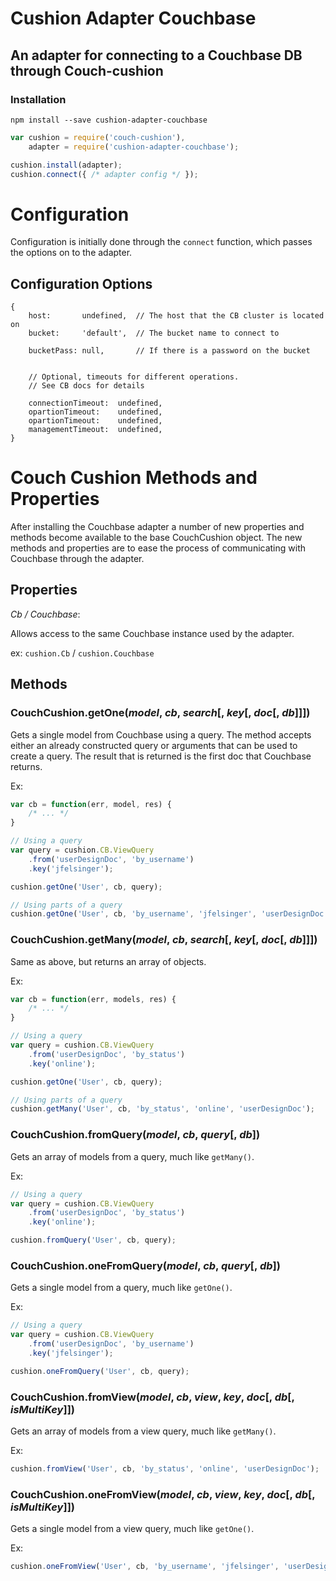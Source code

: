 # Cushion Adapter Couchbase
## An adapter for connecting to a Couchbase DB through Couch-cushion

### Installation

```
npm install --save cushion-adapter-couchbase
```

```javascript
var cushion = require('couch-cushion'),
    adapter = require('cushion-adapter-couchbase');

cushion.install(adapter);
cushion.connect({ /* adapter config */ });
```


# Configuration

Configuration is initially done through the `connect` function, which passes the
options on to the adapter.

## Configuration Options

```
{
    host:       undefined,  // The host that the CB cluster is located on
    bucket:     'default',  // The bucket name to connect to

    bucketPass: null,       // If there is a password on the bucket


    // Optional, timeouts for different operations.
    // See CB docs for details

    connectionTimeout:  undefined,
    opartionTimeout:    undefined,
    opartionTimeout:    undefined,
    managementTimeout:  undefined,
}
```


# Couch Cushion Methods and Properties

After installing the Couchbase adapter a number of new properties and methods
become available to the base CouchCushion object. The new methods and properties
are to ease the process of communicating with Couchbase through the adapter.

## Properties

*Cb / Couchbase*:

Allows access to the same Couchbase instance used by the adapter.

ex: `cushion.Cb` / `cushion.Couchbase`


## Methods

### CouchCushion.getOne(*model*, *cb*, *search*[, *key*[, *doc*[, *db*]]])

Gets a single model from Couchbase using a query. The method accepts either an
already constructed query or arguments that can be used to create a query. The
result that is returned is the first doc that Couchbase returns.

Ex:

```javascript
var cb = function(err, model, res) {
    /* ... */
}

// Using a query
var query = cushion.CB.ViewQuery
    .from('userDesignDoc', 'by_username')
    .key('jfelsinger');

cushion.getOne('User', cb, query);

// Using parts of a query
cushion.getOne('User', cb, 'by_username', 'jfelsinger', 'userDesignDoc');
```


### CouchCushion.getMany(*model*, *cb*, *search*[, *key*[, *doc*[, *db*]]])

Same as above, but returns an array of objects.

Ex:

```javascript
var cb = function(err, models, res) {
    /* ... */
}

// Using a query
var query = cushion.CB.ViewQuery
    .from('userDesignDoc', 'by_status')
    .key('online');

cushion.getOne('User', cb, query);

// Using parts of a query
cushion.getMany('User', cb, 'by_status', 'online', 'userDesignDoc');
```


### CouchCushion.fromQuery(*model*, *cb*, *query*[, *db*])

Gets an array of models from a query, much like `getMany()`.

Ex:

```javascript
// Using a query
var query = cushion.CB.ViewQuery
    .from('userDesignDoc', 'by_status')
    .key('online');

cushion.fromQuery('User', cb, query);
```


### CouchCushion.oneFromQuery(*model*, *cb*, *query*[, *db*])

Gets a single model from a query, much like `getOne()`.

Ex:

```javascript
// Using a query
var query = cushion.CB.ViewQuery
    .from('userDesignDoc', 'by_username')
    .key('jfelsinger');

cushion.oneFromQuery('User', cb, query);
```


### CouchCushion.fromView(*model*, *cb*, *view*, *key*, *doc*[, *db*[, *isMultiKey*]])

Gets an array of models from a view query, much like `getMany()`.

Ex:

```javascript
cushion.fromView('User', cb, 'by_status', 'online', 'userDesignDoc');
```


### CouchCushion.oneFromView(*model*, *cb*, *view*, *key*, *doc*[, *db*[, *isMultiKey*]])

Gets a single model from a view query, much like `getOne()`.

Ex:

```javascript
cushion.oneFromView('User', cb, 'by_username', 'jfelsinger', 'userDesignDoc');
```
